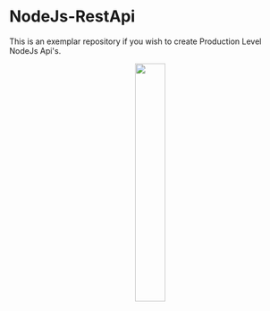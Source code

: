 # NodeJs-RestApi
This is an exemplar repository if you wish to create Production Level NodeJs Api's.
<p align="center" width="100%">
    <img width="33%" src="https://www.google.com/url?sa=i&url=https%3A%2F%2Fhazelcast.com%2Fblog%2Fgetting-started-with-hazelcast-and-node-js-2%2F&psig=AOvVaw35mdJ7ooUF9LBSSZ40prfC&ust=1637656532101000&source=images&cd=vfe&ved=0CAgQjRxqFwoTCKCpnKXIq_QCFQAAAAAdAAAAABAP">
</p>

